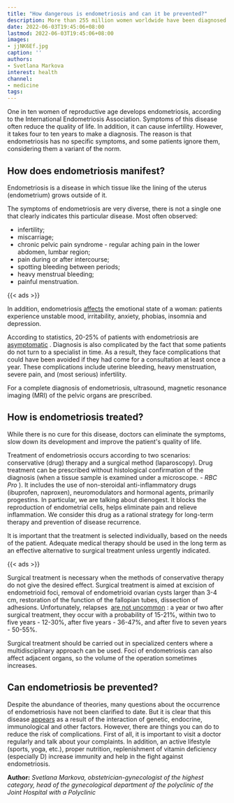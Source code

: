 ```yaml
---
title: "How dangerous is endometriosis and can it be prevented?"
description: More than 255 million women worldwide have been diagnosed with endometriosis, according to WHO. This disease significantly reduces the quality of life, but it can take more than one year to start treatment. About how to notice the disease in time - obstetrician-gynecologist Svetlana Markova
date: 2022-06-03T19:45:06+08:00
lastmod: 2022-06-03T19:45:06+08:00
images:
- jjNK6Ef.jpg
caption: ''
authors:
- Svetlana Markova
interest: health
channel: 
- medicine
tags: 
---
```


One in ten women of reproductive age develops endometriosis, according to the International Endometriosis Association. Symptoms of this disease often reduce the quality of life. In addition, it can cause infertility. However, it takes four to ten years to make a diagnosis. The reason is that endometriosis has no specific symptoms, and some patients ignore them, considering them a variant of the norm.

How does endometriosis manifest?
--------------------------------

Endometriosis is a disease in which tissue like the lining of the uterus (endometrium) grows outside of it.

The symptoms of endometriosis are very diverse, there is not a single one that clearly indicates this particular disease. Most often observed:

*   infertility;
*   miscarriage;
*   chronic pelvic pain syndrome - regular aching pain in the lower abdomen, lumbar region;
*   pain during or after intercourse;
*   spotting bleeding between periods;
*   heavy menstrual bleeding;
*   painful menstruation.

{{< ads >}}

In addition, endometriosis [affects](https://www.nhs.uk/conditions/endometriosis/#:~:text=Endometriosis%20is%20a%20condition%20where,are%20treatments%20that%20can%20help) the emotional state of a woman: patients experience unstable mood, irritability, anxiety, phobias, insomnia and depression.

According to statistics, 20-25% of patients with endometriosis are [asymptomatic](https://www.ncbi.nlm.nih.gov/pmc/articles/PMC2941592/) . Diagnosis is also complicated by the fact that some patients do not turn to a specialist in time. As a result, they face complications that could have been avoided if they had come for a consultation at least once a year. These complications include uterine bleeding, heavy menstruation, severe pain, and (most serious) infertility.

For a complete diagnosis of endometriosis, ultrasound, magnetic resonance imaging (MRI) of the pelvic organs are prescribed.

How is endometriosis treated?
-----------------------------

While there is no cure for this disease, doctors can eliminate the symptoms, slow down its development and improve the patient's quality of life.

Treatment of endometriosis occurs according to two scenarios: conservative (drug) therapy and a surgical method (laparoscopy). Drug treatment can be prescribed without histological confirmation of the diagnosis (when a tissue sample is examined under a microscope. - _RBC Pro_ ). It includes the use of non-steroidal anti-inflammatory drugs (ibuprofen, naproxen), neuromodulators and hormonal agents, primarily progestins. In particular, we are talking about dienogest. It blocks the reproduction of endometrial cells, helps eliminate pain and relieve inflammation. We consider this drug as a rational strategy for long-term therapy and prevention of disease recurrence.

It is important that the treatment is selected individually, based on the needs of the patient. Adequate medical therapy should be used in the long term as an effective alternative to surgical treatment unless urgently indicated.

{{< ads >}}

Surgical treatment is necessary when the methods of conservative therapy do not give the desired effect. Surgical treatment is aimed at excision of endometrioid foci, removal of endometrioid ovarian cysts larger than 3-4 cm, restoration of the function of the fallopian tubes, dissection of adhesions. Unfortunately, relapses  [are not uncommon](https://umedp.ru/upload/iblock/105/buserelin.pdf) : a year or two after surgical treatment, they occur with a probability of 15-21%, within two to five years - 12-30%, after five years - 36-47%, and after five to seven years - 50-55%.

Surgical treatment should be carried out in specialized centers where a multidisciplinary approach can be used. Foci of endometriosis can also affect adjacent organs, so the volume of the operation sometimes increases.

Can endometriosis be prevented?
-------------------------------

Despite the abundance of theories, many questions about the occurrence of endometriosis have not been clarified to date. But it is clear that this disease [appears](https://cyberleninka.ru/article/n/endometrioz-i-spaechnyy-protsess-chto-my-znaem-i-chto-mozhem/viewer) as a result of the interaction of genetic, endocrine, immunological and other factors. However, there are things you can do to reduce the risk of complications. First of all, it is important to visit a doctor regularly and talk about your complaints. In addition, an active lifestyle (sports, yoga, etc.), proper nutrition, replenishment of vitamin deficiency (especially D) increase immunity and help in the fight against endometriosis.

**Author:** *Svetlana Markova, obstetrician-gynecologist of the highest category, head of the gynecological department of the polyclinic of the Joint Hospital with a Polyclinic*